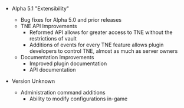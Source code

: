 - Alpha 5.1 "Extensibility"
  - Bug fixes for Alpha 5.0 and prior releases
  - TNE API Improvements
    - Reformed API allows for greater access to TNE without the restrictions of vault
    - Additions of events for every TNE feature allows plugin developers to control TNE, almost as much as server owners
  - Documentation Improvements
    - Improved plugin documentation
    - API documentation
    
- Version Unknown
  - Administration command additions
    - Ability to modify configurations in-game